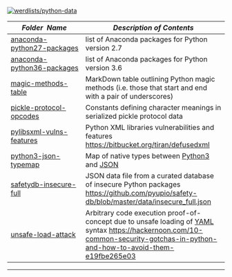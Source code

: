 [![werdlists/python-data](https://img.shields.io/badge/werdlists-python_data-purple.svg?logo=github&style=popout&longCache=true)](# "werdlists/python-data")

|&nbsp;&nbsp;&nbsp;&nbsp;&nbsp;&nbsp;_Folder&nbsp;&nbsp;Name_&nbsp;&nbsp;&nbsp;&nbsp;&nbsp;&nbsp;| _Description of Contents_
|:--------------------|--------------------------------------------------------------------------------------------------------------------------------------------------------
| [anaconda-python27-packages](anaconda-python27-packages.txt) |  list of Anaconda packages for Python version 2.7 
| [anaconda-python36-packages](anaconda-python36-packages.txt) |  list of Anaconda packages for Python version 3.6 
| [magic-methods-table](magic-methods-table.md) |  MarkDown table outlining Python magic methods (i.e. those that start and end with a pair of underscores)  
| [pickle-protocol-opcodes](pickle-protocol-opcodes.txt) |  Constants defining character meanings in serialized pickle protocol data
| [pylibsxml-vulns-features](pylibsxml-vulns-features.txt) |  Python XML libraries vulnerabilities and features <https://bitbucket.org/tiran/defusedxml> 
| [python3-json-typemap](python3-json-typemap.csv) |  Map of native types between [Python3](https://docs.python.org/3/ "Python 3.x Documentation") and [JSON](https://www.json.org "JavaScript Object Notation")  
| [safetydb-insecure-full](safetydb-insecure-full.json.xz) |  JSON data file from a curated database of insecure Python packages <https://github.com/pyupio/safety-db/blob/master/data/insecure_full.json>  
| [unsafe-load-attack](unsafe-load-attack.yml) | Arbitrary code execution proof-of-concept due to unsafe loading of [YAML](https://yaml.org "YAML Ain't Markup Langauge") syntax <https://hackernoon.com/10-common-security-gotchas-in-python-and-how-to-avoid-them-e19fbe265e03>

* * *

